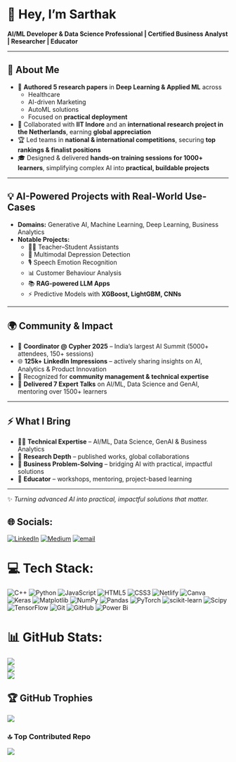 # 👋 Hey, I’m Sarthak

**AI/ML Developer & Data Science Professional | Certified Business Analyst | Researcher | Educator**  

---

## 📄 About Me  
- 📝 **Authored 5 research papers** in **Deep Learning & Applied ML** across  
  - Healthcare  
  - AI-driven Marketing  
  - AutoML solutions  
  - Focused on **practical deployment**  
- 🤝 Collaborated with **IIT Indore** and an **international research project in the Netherlands**, earning **global appreciation**  
- 🏆 Led teams in **national & international competitions**, securing **top rankings & finalist positions**  
- 🎓 Designed & delivered **hands-on training sessions for 1000+ learners**, simplifying complex AI into **practical, buildable projects**  

---

## 💡 AI-Powered Projects with Real-World Use-Cases
- **Domains:** Generative AI, Machine Learning, Deep Learning, Business Analytics  
- **Notable Projects:**  
  - 🧑‍🏫 Teacher–Student Assistants  
  - 🧠 Multimodal Depression Detection  
  - 🎙️ Speech Emotion Recognition  
  - 📊 Customer Behaviour Analysis  
  - 📚 **RAG-powered LLM Apps**  
  - ⚡ Predictive Models with **XGBoost, LightGBM, CNNs**  

---

## 🌍 Community & Impact  
- 🤝 **Coordinator @ Cypher 2025** – India’s largest AI Summit (5000+ attendees, 150+ sessions)  
- 🌐 **125k+ LinkedIn Impressions** – actively sharing insights on AI, Analytics & Product Innovation  
- 📢 Recognized for **community management & technical expertise**
- 🎤 **Delivered 7 Expert Talks** on AI/ML, Data Science and GenAI, mentoring over 1500+ learners

---

## ⚡ What I Bring  
- 🧑‍💻 **Technical Expertise** – AI/ML, Data Science, GenAI & Business Analytics  
- 🔬 **Research Depth** – published works, global collaborations  
- 💼 **Business Problem-Solving** – bridging AI with practical, impactful solutions  
- 🎤 **Educator** – workshops, mentoring, project-based learning

---

✨ *Turning advanced AI into practical, impactful solutions that matter.*  


## 🌐 Socials:
[![LinkedIn](https://img.shields.io/badge/LinkedIn-%230077B5.svg?logo=linkedin&logoColor=white)](https://linkedin.com/in/sarthakmangalmurti) [![Medium](https://img.shields.io/badge/Medium-12100E?logo=medium&logoColor=white)](https://medium.com/@sarthakmangalmurti) [![email](https://img.shields.io/badge/Email-D14836?logo=gmail&logoColor=white)](sarthakmangalmurti@gmail.com) 

# 💻 Tech Stack:
![C++](https://img.shields.io/badge/c++-%2300599C.svg?style=for-the-badge&logo=c%2B%2B&logoColor=white) ![Python](https://img.shields.io/badge/python-3670A0?style=for-the-badge&logo=python&logoColor=ffdd54) ![JavaScript](https://img.shields.io/badge/javascript-%23323330.svg?style=for-the-badge&logo=javascript&logoColor=%23F7DF1E) ![HTML5](https://img.shields.io/badge/html5-%23E34F26.svg?style=for-the-badge&logo=html5&logoColor=white) ![CSS3](https://img.shields.io/badge/css3-%231572B6.svg?style=for-the-badge&logo=css3&logoColor=white) ![Netlify](https://img.shields.io/badge/netlify-%23000000.svg?style=for-the-badge&logo=netlify&logoColor=#00C7B7) ![Canva](https://img.shields.io/badge/Canva-%2300C4CC.svg?style=for-the-badge&logo=Canva&logoColor=white) ![Keras](https://img.shields.io/badge/Keras-%23D00000.svg?style=for-the-badge&logo=Keras&logoColor=white) ![Matplotlib](https://img.shields.io/badge/Matplotlib-%23ffffff.svg?style=for-the-badge&logo=Matplotlib&logoColor=black) ![NumPy](https://img.shields.io/badge/numpy-%23013243.svg?style=for-the-badge&logo=numpy&logoColor=white) ![Pandas](https://img.shields.io/badge/pandas-%23150458.svg?style=for-the-badge&logo=pandas&logoColor=white) ![PyTorch](https://img.shields.io/badge/PyTorch-%23EE4C2C.svg?style=for-the-badge&logo=PyTorch&logoColor=white) ![scikit-learn](https://img.shields.io/badge/scikit--learn-%23F7931E.svg?style=for-the-badge&logo=scikit-learn&logoColor=white) ![Scipy](https://img.shields.io/badge/SciPy-%230C55A5.svg?style=for-the-badge&logo=scipy&logoColor=%white) ![TensorFlow](https://img.shields.io/badge/TensorFlow-%23FF6F00.svg?style=for-the-badge&logo=TensorFlow&logoColor=white) ![Git](https://img.shields.io/badge/git-%23F05033.svg?style=for-the-badge&logo=git&logoColor=white) ![GitHub](https://img.shields.io/badge/github-%23121011.svg?style=for-the-badge&logo=github&logoColor=white) ![Power Bi](https://img.shields.io/badge/power_bi-F2C811?style=for-the-badge&logo=powerbi&logoColor=black)
# 📊 GitHub Stats:
![](https://github-readme-stats.vercel.app/api?username=Sarthakcreate&theme=dark&hide_border=false&include_all_commits=false&count_private=false)<br/>
![](https://nirzak-streak-stats.vercel.app/?user=Sarthakcreate&theme=dark&hide_border=false)<br/>
![](https://github-readme-stats.vercel.app/api/top-langs/?username=Sarthakcreate&theme=dark&hide_border=false&include_all_commits=false&count_private=false&layout=compact)

## 🏆 GitHub Trophies
![](https://github-profile-trophy.vercel.app/?username=Sarthakcreate&theme=radical&no-frame=false&no-bg=true&margin-w=4)

### 🔝 Top Contributed Repo
![](https://github-contributor-stats.vercel.app/api?username=Sarthakcreate&limit=5&theme=dark&combine_all_yearly_contributions=true)

<!-- Proudly created with GPRM ( https://gprm.itsvg.in ) -->
